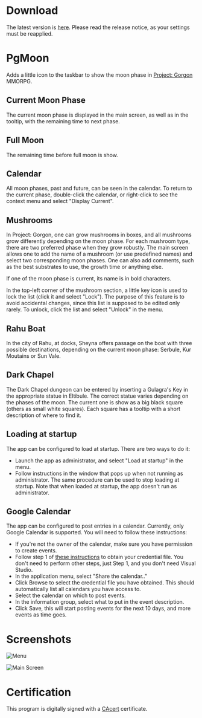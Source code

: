 # Download
The latest version is [here](https://github.com/dlebansais/PgMoon/releases/download/v1.1.3.330/PgMoon.exe). Please read the release notice, as your settings must be reapplied.

# PgMoon
Adds a little icon to the taskbar to show the moon phase in [Project: Gorgon](https://projectgorgon.com/) MMORPG.

## Current Moon Phase
The current moon phase is displayed in the main screen, as well as in the tooltip, with the remaining time to next phase.

## Full Moon
The remaining time before full moon is show.

## Calendar
All moon phases, past and future, can be seen in the calendar. To return to the current phase, double-click the calendar, or right-click to see the context menu and select "Display Current".

## Mushrooms
In Project: Gorgon, one can grow mushrooms in boxes, and all mushrooms grow differently depending on the moon phase. For each mushroom type, there are two preferred phase when they grow robustly. The main screen allows one to add the name of a mushroom (or use predefined names) and select two corresponding moon phases. One can also add comments, such as the best substrates to use, the growth time or anything else.

If one of the moon phase is current, its name is in bold characters.

In the top-left corner of the mushroom section, a little key icon is used to lock the list (click it and select "Lock"). The purpose of this feature is to avoid accidental changes, since this list is supposed to be edited only rarely. To unlock, click the list and select "Unlock" in the menu.

## Rahu Boat
In the city of Rahu, at docks, Sheyna offers passage on the boat with three possible destinations, depending on the current moon phase: Serbule, Kur Moutains or Sun Vale.

## Dark Chapel
The Dark Chapel dungeon can be entered by inserting a Gulagra's Key in the appropriate statue in Eltibule. The correct statue varies depending on the phases of the moon. The current one is show as a big black square (others as small white squares). Each square has a tooltip with a short description of where to find it.

## Loading at startup
The app can be configured to load at startup. There are two ways to do it:
* Launch the app as administrator, and select "Load at startup" in the menu.
* Follow instructions in the window that pops up when not running as administrator.
The same procedure can be used to stop loading at startup.
Note that when loaded at startup, the app doesn't run as administrator.

## Google Calendar
The app can be configured to post entries in a calendar. Currently, only Google Calendar is supported. You will need to follow these instructions:
* If you're not the owner of the calendar, make sure you have permission to create events.
* Follow step 1 of [these instructions](https://developers.google.com/google-apps/calendar/quickstart/dotnet/) to obtain your credential file. You don't need to perform other steps, just Step 1, and you don't need Visual Studio.
* In the application menu, select "Share the calendar.."
* Click Browse to select the credential file you have obtained. This should automatically list all calendars you have access to.
* Select the calendar on which to post events.
* In the information group, select what to put in the event description.
* Click Save, this will start posting events for the next 10 days, and more events as time goes.

# Screenshots

![Menu](/Screenshots/Menu.png?raw=true "The app menu")

![Main Screen](/Screenshots/MainScreen.png?raw=true "The app main screen")

# Certification

This program is digitally signed with a [CAcert](https://www.cacert.org/) certificate.
